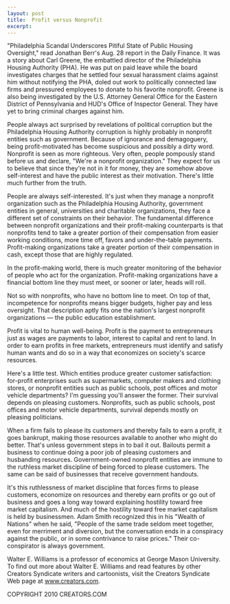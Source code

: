 ```yaml
---
layout: post
title:  Profit versus Nonprofit
excerpt:
---
```


"Philadelphia Scandal Underscores Pitiful State of Public Housing Oversight," read Jonathan Berr's Aug. 28 report in the Daily Finance. It was a story about Carl Greene, the embattled director of the Philadelphia Housing Authority (PHA). He was put on paid leave while the board investigates charges that he settled four sexual harassment claims against him without notifying the PHA, doled out work to politically connected law firms and pressured employees to donate to his favorite nonprofit. Greene is also being investigated by the U.S. Attorney General Office for the Eastern District of Pennsylvania and HUD's Office of Inspector General. They have yet to bring criminal charges against him.

People always act surprised by revelations of political corruption but the Philadelphia Housing Authority corruption is highly probably in nonprofit entities such as government. Because of ignorance and demagoguery, being profit-motivated has become suspicious and possibly a dirty word. Nonprofit is seen as more righteous. Very often, people pompously stand before us and declare, "We're a nonprofit organization." They expect for us to believe that since they're not in it for money, they are somehow above self-interest and have the public interest as their motivation. There's little much further from the truth.

People are always self-interested. It's just when they manage a nonprofit organization such as the Philadelphia Housing Authority, government entities in general, universities and charitable organizations, they face a different set of constraints on their behavior. The fundamental difference between nonprofit organizations and their profit-making counterparts is that nonprofits tend to take a greater portion of their compensation from easier working conditions, more time off, favors and under-the-table payments. Profit-making organizations take a greater portion of their compensation in cash, except those that are highly regulated.

In the profit-making world, there is much greater monitoring of the behavior of people who act for the organization. Profit-making organizations have a financial bottom line they must meet, or sooner or later, heads will roll.

 Not so with nonprofits, who have no bottom line to meet. On top of that, incompetence for nonprofits means bigger budgets, higher pay and less oversight. That description aptly fits one the nation's largest nonprofit organizations — the public education establishment.

Profit is vital to human well-being. Profit is the payment to entrepreneurs just as wages are payments to labor, interest to capital and rent to land. In order to earn profits in free markets, entrepreneurs must identify and satisfy human wants and do so in a way that economizes on society's scarce resources.

Here's a little test. Which entities produce greater customer satisfaction: for-profit enterprises such as supermarkets, computer makers and clothing stores, or nonprofit entities such as public schools, post offices and motor vehicle departments? I'm guessing you'll answer the former. Their survival depends on pleasing customers. Nonprofits, such as public schools, post offices and motor vehicle departments, survival depends mostly on pleasing politicians.

When a firm fails to please its customers and thereby fails to earn a profit, it goes bankrupt, making those resources available to another who might do better. That's unless government steps in to bail it out. Bailouts permit a business to continue doing a poor job of pleasing customers and husbanding resources. Government-owned nonprofit entities are immune to the ruthless market discipline of being forced to please customers. The same can be said of businesses that receive government handouts.

It's this ruthlessness of market discipline that forces firms to please customers, economize on resources and thereby earn profits or go out of business and goes a long way toward explaining hostility toward free market capitalism. And much of the hostility toward free market capitalism is held by businessmen. Adam Smith recognized this in his "Wealth of Nations" when he said, "People of the same trade seldom meet together, even for merriment and diversion, but the conversation ends in a conspiracy against the public, or in some contrivance to raise prices." Their co-conspirator is always government.

Walter E. Williams is a professor of economics at George Mason University. To find out more about Walter E. Williams and read features by other Creators Syndicate writers and cartoonists, visit the Creators Syndicate Web page at www.creators.com.

COPYRIGHT 2010 CREATORS.COM

